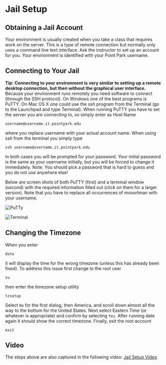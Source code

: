 # Jail Setup

## Obtaining a Jail Account

Your environment is usually created when you take a class that requires work on the server. This is a type of remote connection but normally only uses a command line text interface. Ask the instructor to set up an account for you. Your environment is identified with your Point Park username.

## Connecting to Your Jail

**Tip: Connecting to your environment is very similar to setting up a remote desktop connection, but then without the graphical user interface.**
Because your environment runs remotely you need software to connect (through the SSH protocol). On Windows one of the best programs is PuTTY. On Mac OS X one could use the ssh program from the Terminal (go to the Launchpad and type Terminal). When running PuTTY you have to set the server you are connecting to, so simply enter as Host Name

```username@username.it.pointpark.edu```

where you replace username with your actual account name. When using ssh from the terminal you simply type

```ssh username@username.it.pointpark.edu```

In both cases you will be prompted for your password. Your initial password is the same as your username initially, but you will be forced to change it immediately.
Note: You should pick a password that is hard to guess and you do not use anywhere else!

Below are screen shots of both PuTTY (first) and a terminal window (second) with the required information filled out (click on them for a larger version). Note that you have to replace all occurrences of mvoortman with your username.

![PuTTy](images/jail-putty.png)

![Terminal](images/jail-terminal.png)

## Changing the Timezone

When you enter

```date```

it will display the time for the wrong timezone (unless this has already been fixed). To address this issue first change to the root user

```su```

then enter the timezone setup utility

```tzsetup```

Select `No` for the first dialog, then America, and scroll down almost all the way to the bottom for the United States. Next select Eastern Time (or whatever is appropriate) and confirm by selecting `Yes`. After running date again it should show the correct timezone.
Finally, exit the root account

```exit```

## Video

The steps above are also captured in the following video:
[Jail Setup Video](videos/jail-setup.mp4)
